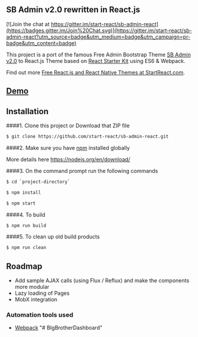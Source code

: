 ## SB Admin v2.0 rewritten in React.js

[![Join the chat at https://gitter.im/start-react/sb-admin-react](https://badges.gitter.im/Join%20Chat.svg)](https://gitter.im/start-react/sb-admin-react?utm_source=badge&utm_medium=badge&utm_campaign=pr-badge&utm_content=badge)

This project is a port of the famous Free Admin Bootstrap Theme [SB Admin v2.0](http://startbootstrap.com/template-overviews/sb-admin-2/) to React.js Theme based on [React Starter Kit](https://github.com/kriasoft/react-starter-kit) using ES6 & Webpack.

Find out more [Free React.js and React Native Themes at StartReact.com](http://www.startreact.com/).

## [Demo](http://sb-admin-react.geekydev.com:3009/)

## Installation
####1. Clone this project or Download that ZIP file

```sh
$ git clone https://github.com/start-react/sb-admin-react.git
```

####2.  Make sure you have [npm](https://www.npmjs.org/) installed globally

More details here
https://nodejs.org/en/download/

####3. On the command prompt run the following commands

```sh
$ cd `project-directory`
```
```sh
$ npm install
```
```sh
$ npm start
```

####4. To build
```sh
$ npm run build
```

####5. To clean up old build products
```sh
$ npm run clean
```

## Roadmap

- Add sample AJAX calls (using Flux / Reflux) and make the components more modular
- Lazy loading of Pages
- MobX integration


### Automation tools used
- [Webpack](https://webpack.github.io/)
"# BIgBrotherDashboard" 
